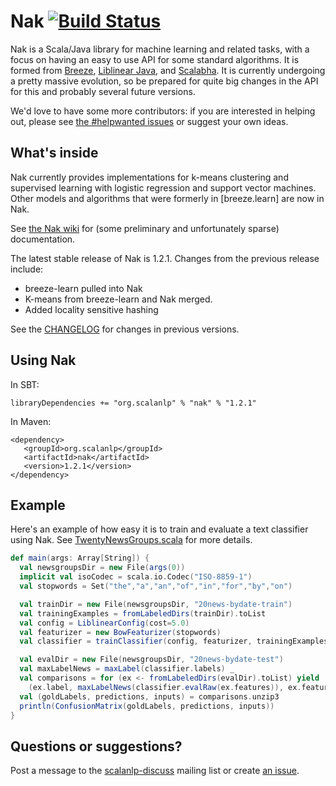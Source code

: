 # Nak [![Build Status](https://travis-ci.org/scalanlp/nak.svg?branch=master)](https://travis-ci.org/scalanlp/nak)

Nak is a Scala/Java library for machine learning and related tasks, with a focus on having an easy to use API for some standard algorithms. It is formed from [Breeze](https://github.com/scalanlp/breeze), [Liblinear Java](http://liblinear.bwaldvogel.de/), and [Scalabha](https://github.com/utcompling/Scalabha). It is currently undergoing a pretty massive evolution, so be prepared for quite big changes in the API for this and probably several future versions.

We'd love to have some more contributors: if you are interested in helping out, please see [the #helpwanted issues](https://github.com/scalanlp/nak/search?q=%23helpwanted&type=Issues) or suggest your own ideas.

## What's inside

Nak currently provides implementations for k-means clustering and supervised learning with logistic regression and support vector machines. Other models and algorithms that were formerly in [breeze.learn] are now in Nak.

See [the Nak wiki](https://github.com/scalanlp/nak/wiki) for (some preliminary and unfortunately sparse) documentation.

The latest stable release of Nak is 1.2.1. Changes from the previous release include:

* breeze-learn pulled into Nak
* K-means from breeze-learn and Nak merged.
* Added locality sensitive hashing

See the [CHANGELOG](https://github.com/scalanlp/nak/wiki/CHANGELOG) for changes in previous versions.

## Using Nak

In SBT:

    libraryDependencies += "org.scalanlp" % "nak" % "1.2.1"

In Maven:

    <dependency>
       <groupId>org.scalanlp</groupId>
       <artifactId>nak</artifactId>
       <version>1.2.1</version>
    </dependency>


## Example

Here's an example of how easy it is to train and evaluate a text classifier using Nak. See [TwentyNewsGroups.scala](https://github.com/scalanlp/nak/blob/master/src/main/scala/nak/example/TwentyNewsGroups.scala) for more details.


```scala
def main(args: Array[String]) {
  val newsgroupsDir = new File(args(0))
  implicit val isoCodec = scala.io.Codec("ISO-8859-1")
  val stopwords = Set("the","a","an","of","in","for","by","on")

  val trainDir = new File(newsgroupsDir, "20news-bydate-train")
  val trainingExamples = fromLabeledDirs(trainDir).toList
  val config = LiblinearConfig(cost=5.0)
  val featurizer = new BowFeaturizer(stopwords)
  val classifier = trainClassifier(config, featurizer, trainingExamples)

  val evalDir = new File(newsgroupsDir, "20news-bydate-test")
  val maxLabelNews = maxLabel(classifier.labels) _
  val comparisons = for (ex <- fromLabeledDirs(evalDir).toList) yield
    (ex.label, maxLabelNews(classifier.evalRaw(ex.features)), ex.features)
  val (goldLabels, predictions, inputs) = comparisons.unzip3
  println(ConfusionMatrix(goldLabels, predictions, inputs))
}
```


## Questions or suggestions?

Post a message to the [scalanlp-discuss](https://groups.google.com/forum/?fromgroups#!forum/scalanlp-discuss) mailing list or create [an issue](https://github.com/scalanlp/nak/issues).
